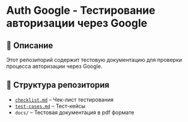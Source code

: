 # Auth Google - Тестирование авторизации через Google  

## 📌 Описание  
Этот репозиторий содержит тестовую документацию для проверки процесса авторизации через Google.  

## 📂 Структура репозитория  
- [`checklist.md`](checklist.md) – Чек-лист тестирования  
- [`test-cases.md`](test-cases.md) – Тест-кейсы  
- `docs/` – Тестовая документация в pdf формате 
